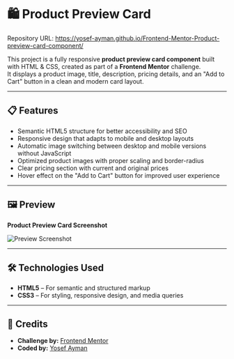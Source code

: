 # 🛍 Product Preview Card

Repository URL: https://yosef-ayman.github.io/Frontend-Mentor-Product-preview-card-component/

This project is a fully responsive **product preview card component** built with HTML & CSS, created as part of a **Frontend Mentor** challenge.  
It displays a product image, title, description, pricing details, and an "Add to Cart" button in a clean and modern card layout.

---

## 📋 Features
- Semantic HTML5 structure for better accessibility and SEO  
- Responsive design that adapts to mobile and desktop layouts  
- Automatic image switching between desktop and mobile versions without JavaScript  
- Optimized product images with proper scaling and border-radius  
- Clear pricing section with current and original prices  
- Hover effect on the "Add to Cart" button for improved user experience  

---

## 🖼 Preview
**Product Preview Card Screenshot**

![Preview Screenshot](preview.jpg)  

---

## 🛠 Technologies Used
- **HTML5** – For semantic and structured markup  
- **CSS3** – For styling, responsive design, and media queries  

---

## 📜 Credits
- **Challenge by:** [Frontend Mentor](https://www.frontendmentor.io?ref=challenge)  
- **Coded by:** [Yosef Ayman](https://github.com/Yosef-Ayman)

